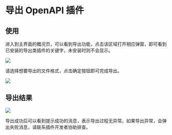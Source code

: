 # 导出 OpenAPI 插件
## 使用

进入到主界面的概况页，可以看到导出功能，点击该区域打开相应弹窗，即可看到已安装的导出类插件的关键字，未安装时则不会显示。

![](https://raw.githubusercontent.com/eolinker/eoapi-extensions/main/packages/feature/export/openapi/assets/images/image-20220512173155254.png)

请选择想要导出的文件格式，点击确定按钮即可完成导出。

![](https://raw.githubusercontent.com/eolinker/eoapi-extensions/main/packages/feature/export/openapi/assets/images/image-20220512173228275.png)

## 导出结果

![](https://raw.githubusercontent.com/eolinker/eoapi-extensions/main/packages/feature/export/openapi/assets/images/image-20220512173444118.png)

导出成功后可以看到提示成功的消息，表示导出过程无异常。如果导出异常，会弹出失败消息，请联系插件开发者协助排查。
